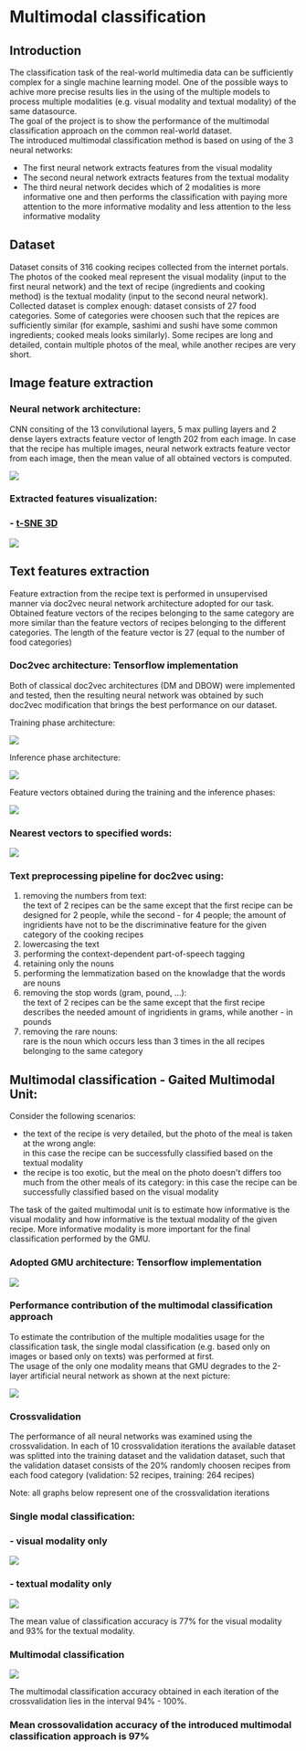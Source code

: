 
# Multimodal classification

## Introduction

The classification task of the real-world multimedia data can be sufficiently complex for a single machine learning model. One of the possible ways to achive more precise results lies in the using of the multiple models to process multiple modalities (e.g. visual modality and textual modality) of the same datasource.  
The goal of the project is to show the performance of the multimodal classification approach on the common real-world dataset.  
The introduced multimodal classification method is based on using of the 3 neural networks:
- The first neural network extracts features from the visual modality
- The second neural network extracts features from the textual modality
- The third neural network decides which of 2 modalities is more informative one and then performs the classification with paying more attention to the more informative modality and less attention to the less informative modality  

## Dataset

Dataset consits of 316 cooking recipes collected from the internet portals. The photos of the cooked meal represent the visual modality (input to the first neural network) and the text of recipe (ingredients and cooking method) is the textual modality (input to the second neural network).  
Collected dataset is complex enough: dataset consists of 27 food categories. Some of categories were choosen such that the repices are sufficiently similar (for example, sashimi and sushi have some common ingredients; cooked meals looks similarly).  Some recipes are long and detailed, contain multiple photos of the meal, while another recipes are very short.   

##  Image feature extraction

### Neural network architecture:
CNN consiting of the 13 convilutional layers, 5 max pulling layers and 2 dense layers extracts feature vector of length 202 from each image. In case that the recipe has multiple images, neural network extracts feature vector from each image, then the mean value of all obtained vectors is computed.  

![](image_feature_extraction/graphs_and_visual_objects/neural_net_architecture.png)

###  Extracted features visualization:



### - [t-SNE 3D](https://plot.ly/~xkaple01/185)
![](image_feature_extraction/graphs_and_visual_objects/27_classes_dataset_filtered_tsne.gif)





## Text features extraction
Feature extraction from the recipe text is performed in unsupervised manner via doc2vec neural network architecture adopted for our task. Obtained feature vectors of the recipes belonging to the same category are more similar than the feature vectors of recipes belonging to the different categories. The length of the feature vector is 27 (equal to the number of food categories)  
  
### Doc2vec architecture: Tensorflow implementation  
Both of classical doc2vec architectures (DM and DBOW) were implemented and tested, then the resulting neural network was obtained by such doc2vec modification that brings the best performance on our dataset.  
  
Training phase architecture:    
  
![](text_feature_extraction/graphs_and_visual_objects/doc2vec_train_27cl.png)  
  
Inference phase architecture:    
  
![](text_feature_extraction/graphs_and_visual_objects/doc2vec_27cl_test.png)  
  
Feature vectors obtained during the training and the inference phases:  

![](text_feature_extraction/graphs_and_visual_objects/doc2vec_test_ex_1.png)  
  
  
### Nearest vectors to specified words:
![](text_feature_extraction/graphs_and_visual_objects/doc2vec_v2_1_nearest.png)  


### Text preprocessing pipeline for doc2vec using:
1) removing the numbers from text:  
the text of 2 recipes can be the same except that the first recipe can be designed for 2 people, while the second - for 4 people; the amount of ingridients have not to be the discriminative feature for the given category of the cooking recipes
2) lowercasing the text
3) performing the context-dependent part-of-speech tagging
4) retaining only the nouns
5) performing the lemmatization based on the knowladge that the words are nouns 
6) removing the stop words (gram, pound, ...):  
the text of 2 recipes can be the same except that the first recipe describes the needed amount of ingridients in grams, while another - in pounds 
7) removing the rare nouns:  
rare is the noun which occurs less than 3 times in the all recipes belonging to the same category  







## Multimodal classification - Gaited Multimodal Unit:
Consider the following scenarios:  
- the text of the recipe is very detailed, but the photo of the meal is taken at the wrong angle:  
in this case the recipe can be successfully classified based on the textual modality
- the recipe is too exotic, but the meal on the photo doesn't differs too much from the other meals of its category:
in this case the recipe can be successfully classified based on the visual modality  

The task of the gaited multimodal unit is to estimate how informative is the visual modality and how informative is the textual modality of the given recipe. More informative modality is more important for the final classification performed by the GMU.  
 


### Adopted GMU architecture: Tensorflow implementation  
  
![](multimodal_classification/graphs_and_visual_objects/gmu_27_cl.png)  
 


### Performance contribution of the multimodal classification approach
To estimate the contribution of the multiple modalities usage for the classification task, the single modal classification (e.g. based only on images or based only on texts) was performed at first.  
The usage of the only one modality means that GMU degrades to the 2-layer artificial neural network as shown at the next picture:  
  
![](multimodal_classification/graphs_and_visual_objects/ann_visual_architecture.png)   

  
### Crossvalidation  
The performance of all neural networks was examined using the crossvalidation. In each of 10 crossvalidation iterations the available dataset was splitted into the training dataset and the validation dataset, such that the validation dataset consists of the 20% randomly choosen recipes from each food category (validation: 52 recipes, training: 264 recipes)  
  
Note: all graphs below represent one of the crossvalidation iterations
  
### Single modal classification:
### - visual modality only   
![](multimodal_classification/graphs_and_visual_objects/ann_visual_performance.png)  
  
### - textual modality only  
![](multimodal_classification/graphs_and_visual_objects/ann_textual_perforamnce.png)  
  
The mean value of classification accuracy is 77% for the visual modality and 93% for the textual modality.  
  
### Multimodal classification  
![](multimodal_classification/graphs_and_visual_objects/gmu_performance.png)  
  
The multimodal classification accuracy obtained in each iteration of the crossvalidation lies in the interval 94% - 100%.  

### Mean crossovalidation accuracy of the introduced multimodal classification approach is 97% 
